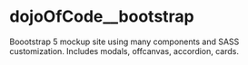# dojoOfCode__bootstrap
Boootstrap 5 mockup site using many components and SASS customization. Includes modals, offcanvas, accordion, cards. 
